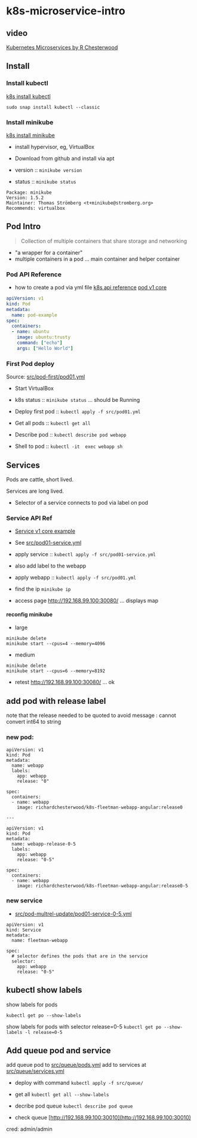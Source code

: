 # k8s-microservice-intro
## video
[Kubernetes Microservices by R Chesterwood](https://livevideo.manning.com/course/80/kubernetes-microservices)
## Install
### Install kubectl
[k8s install kubectl](https://kubernetes.io/docs/tasks/tools/install-kubectl/)

`sudo snap install kubectl --classic`

### Install minikube
[k8s install minikube](https://kubernetes.io/docs/tasks/tools/install-minikube/)

* install hypervisor, eg, VirtualBox
* Download from github and install via apt

* version :: `minikube version`
* status  :: `minikube status`

```
Package: minikube
Version: 1.5.2
Maintainer: Thomas Strömberg <t+minikube@stromberg.org>
Recommends: virtualbox
```
## Pod Intro
> Collection of multiple containers that share storage and networking
* "a wrapper for a container"
* multiple containers in a pod ... main container and helper container
### Pod API Reference
* how to create a pod via yml file
[k8s api reference](https://kubernetes.io/docs/reference/#api-reference)
[pod v1 core](https://kubernetes.io/docs/reference/generated/kubernetes-api/v1.16/#pod-v1-core)

```yml
apiVersion: v1
kind: Pod
metadata:
  name: pod-example
spec:
  containers:
  - name: ubuntu
    image: ubuntu:trusty
    command: ["echo"]
    args: ["Hello World"]
```
### First Pod deploy
Source: [src/pod-first/pod01.yml](src/pod-first/pod01.yml)
* Start VirtualBox 
* k8s status :: `minikube status` ... should be Running

* Deploy first pod :: `kubectl apply -f src/pod01.yml`

* Get all pods :: `kubectl get all`

* Describe pod :: `kubectl describe pod webapp`

* Shell to pod :: `kubectl -it  exec webapp sh`

## Services
Pods are cattle, short lived.

Services are long lived.

* Selector of a service connects to pod via label on pod 

### Service API Ref
* [Service v1 core example](https://kubernetes.io/docs/reference/generated/kubernetes-api/v1.16/#service-v1-core)

* See [src/pod01-service.yml](src/pod-first/pod01-service.yml)

* apply service :: `kubectl apply -f src/pod01-service.yml`
* also add label to the webapp
* apply webapp :: `kubectl apply -f src/pod01.yml`

* find the ip
`minikube ip`

* access page http://192.168.99.100:30080/ ... displays map

#### reconfig minikube
* large
```
minikube delete
minikube start --cpus=4 --memory=4096
```
* medium
```
minikube delete
minikube start --cpus=6 --memory=8192
```
* retest  http://192.168.99.100:30080/ ... ok

## add pod with release label
note that the release needed to be quoted to avoid message : cannot convert int64 to string

### new pod: 
```
apiVersion: v1
kind: Pod
metadata:
  name: webapp
  labels:
    app: webapp
    release: "0"
  
spec:
  containers:
  - name: webapp
    image: richardchesterwood/k8s-fleetman-webapp-angular:release0
    
---

apiVersion: v1
kind: Pod
metadata:
  name: webapp-release-0-5
  labels:
    app: webapp
    release: "0-5"
  
spec:
  containers:
  - name: webapp
    image: richardchesterwood/k8s-fleetman-webapp-angular:release0-5
```

### new service
* [src/pod-multrel-update/pod01-service-0-5.yml](src/pod-multrel-update/pod01-service-0-5.yml)
```
apiVersion: v1
kind: Service
metadata:
  name: fleetman-webapp
  
spec:
  # selector defines the pods that are in the service
  selector:
    app: webapp
    release: "0-5"
```
## kubectl show labels 
show labels for pods 

`kubectl get po --show-labels`

show labels for pods with selector release=0-5
`kubectl get po --show-labels -l release=0-5`

## Add queue pod and service 
add queue pod to [src/queue/pods.yml](src/queue/pods.yml)
add to services at [src/queue/services.yml](src/queue/services.yml)

* deploy with command 
`kubectl apply -f src/queue/`

* get all
`kubectl get all --show-labels`

* decribe pod queue
`kubectl describe pod queue`

* check queue
[http://192.168.99.100:30010](http://192.168.99.100:30010)

cred: admin/admin 


